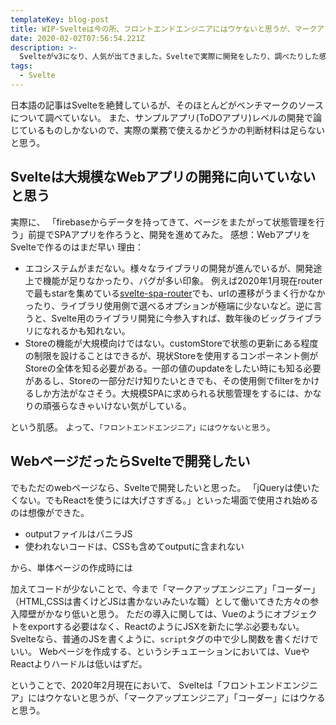 ```yaml
---
templateKey: blog-post
title: WIP-Svelteは今の所、フロントエンドエンジニアにはウケないと思うが、マークアップエンジニア・コーダーにはウケると思う。
date: 2020-02-02T07:56:54.221Z
description: >-
  Svelteがv3になり、人気が出てきました。Svelteで実際に開発をしたり、調べたりした感想です。
tags:
  - Svelte
---
```


日本語の記事はSvelteを絶賛しているが、そのほとんどがベンチマークのソースについて調べていない。
また、サンプルアプリ(ToDOアプリ)レベルの開発で論じているものしかないので、実際の業務で使えるかどうかの判断材料は足らないと思う。

## Svelteは大規模なWebアプリの開発に向いていないと思う
実際に、
「firebaseからデータを持ってきて、ページをまたがって状態管理を行う」前提でSPAアプリを作ろうと、開発を進めてみた。
感想：WebアプリをSvelteで作るのはまだ早い
理由：
- エコシステムがまだない。様々なライブラリの開発が進んでいるが、開発途上で機能が足りなかったり、バグが多い印象。
例えば2020年1月現在routerで最もstarを集めている[svelte-spa-router](https://github.com/ItalyPaleAle/svelte-spa-router)でも、urlの遷移がうまく行かなかったり、ライブラリ使用側で選べるオプションが極端に少ないなど。逆に言うと、Svelte用のライブラリ開発に今参入すれば、数年後のビッグライブラリになれるかも知れない。
- Storeの機能が大規模向けではない。customStoreで状態の更新にある程度の制限を設けることはできるが、現状Storeを使用するコンポーネント側がStoreの全体を知る必要がある。一部の値のupdateをしたい時にも知る必要があるし、Storeの一部分だけ知りたいときでも、その使用側でfilterをかけるしか方法がなさそう。大規模SPAに求められる状態管理をするには、かなりの頑張らなきゃいけない気がしている。

という肌感。
よって、`「フロントエンドエンジニア」にはウケないと思う`。

## WebページだったらSvelteで開発したい
でもただのwebページなら、Svelteで開発したいと思った。
「jQueryは使いたくない。でもReactを使うには大げさすぎる。」といった場面で使用され始めるのは想像ができた。

- outputファイルはバニラJS
- 使われないコードは、CSSも含めてoutputに含まれない

から、単体ページの作成時には

加えてコードが少ないことで、今まで「マークアップエンジニア」「コーダー」（HTML,CSSは書くけどJSは書かないみたいな職）として働いてきた方々の参入障壁がかなり低いと思う。
ただの導入に関しては、Vueのようにオブジェクトをexportする必要はなく、ReactのようにJSXを新たに学ぶ必要もない。
Svelteなら、普通のJSを書くように、`script`タグの中で少し関数を書くだけでいい。
Webページを作成する、というシチュエーションにおいては、VueやReactよりハードルは低いはずだ。

ということで、2020年2月現在において、
Svelteは「フロントエンドエンジニア」にはウケないと思うが、「マークアップエンジニア」「コーダー」にはウケると思う。